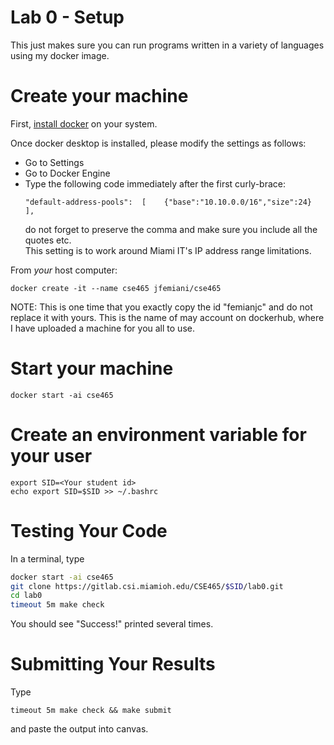 # Lab 0 - Setup

This just makes sure you can run programs written in a variety of languages using my docker image. 

# Create your machine
First, [install docker](https://docs.docker.com/get-docker/) on your system.

Once docker desktop is installed, please modify the settings as follows:
- Go to Settings
- Go to Docker Engine
- Type the following code immediately after the first curly-brace:
   ```
   "default-address-pools":  [    {"base":"10.10.0.0/16","size":24}  ],
   ```
   do not forget to preserve the comma and make sure you include all the quotes etc.   
   This setting is to work around Miami IT's IP address range limitations. 

From _your_ host computer:
```
docker create -it --name cse465 jfemiani/cse465
```
NOTE: This is one time that you exactly copy the id "femianjc" and do not replace it with yours. This is the name of may account on dockerhub, where I have uploaded a machine for you all to use.  

# Start your machine
```
docker start -ai cse465
```

#  Create an environment variable for your user
```
export SID=<Your student id>
echo export SID=$SID >> ~/.bashrc
```

# Testing Your Code

In a terminal, type
```bash
docker start -ai cse465
git clone https://gitlab.csi.miamioh.edu/CSE465/$SID/lab0.git
cd lab0
timeout 5m make check
```


You should see "Success!" printed several times. 

# Submitting Your Results

Type 
```
timeout 5m make check && make submit
```
and paste the output into canvas.

